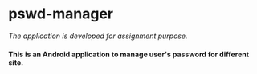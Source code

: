 # pswd-manager
*The application is developed for assignment purpose.*

#### This is an Android application to manage user's password for different site.
